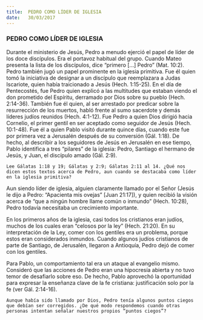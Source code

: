 ```yaml
---
title:  PEDRO COMO LÍDER DE IGLESIA
date:   30/03/2017
---
```


### PEDRO COMO LÍDER DE IGLESIA

Durante el ministerio de Jesús, Pedro a menudo ejerció el papel de líder de los doce discípulos. Era el portavoz habitual del grupo. Cuando Mateo presenta la lista de los discípulos, dice “primero [...] Pedro” (Mat. 10:2). Pedro también jugó un papel prominente en la iglesia primitiva. Fue él quien tomó la iniciativa de designar a un discípulo que reemplazara a Judas Iscariote, quien había traicionado a Jesús (Hech. 1:15-25). En el día de Pentecostés, fue Pedro quien explicó a las multitudes que estaban viendo el don prometido del Espíritu, derramado por Dios sobre su pueblo (Hech. 2:14-36). También fue él quien, al ser arrestado por predicar sobre la resurrección de los muertos, habló frente al sumo sacerdote y demás líderes judíos reunidos (Hech. 4:1-12). Fue Pedro a quien Dios dirigió hacia Cornelio, el primer gentil en ser aceptado como seguidor de Jesús (Hech. 10:1-48). Fue él a quien Pablo visitó durante quince días, cuando este fue por primera vez a Jerusalén después de su conversión (Gál. 1:18). De hecho, al describir a los seguidores de Jesús en Jerusalén en ese tiempo, Pablo identifica a tres “pilares” de la iglesia: Pedro, Santiago el hermano de Jesús, y Juan, el discípulo amado (Gál. 2:9). 

`Lee Gálatas 1:18 y 19; Gálatas y 2:9; Gálatas 2:11 al 14. ¿Qué nos dicen estos textos acerca de Pedro, aun cuando se destacaba como líder en la iglesia primitiva?`

Aun siendo líder de iglesia, alguien claramente llamado por el Señor (Jesús le dijo a Pedro: “Apacienta mis ovejas” [Juan 21:17]), y quien recibió la visión acerca de “que a ningún hombre llame común o inmundo” (Hech. 10:28), Pedro todavía necesitaba un crecimiento importante. 

En los primeros años de la iglesia, casi todos los cristianos eran judíos, muchos de los cuales eran “celosos por la ley” (Hech. 21:20). En su interpretación de la Ley, comer con los gentiles era un problema, porque estos eran considerados inmundos. Cuando algunos judíos cristianos de parte de Santiago, de Jerusalén, llegaron a Antioquía, Pedro dejó de comer con los gentiles. 

Para Pablo, un comportamiento tal era un ataque al evangelio mismo. Consideró que las acciones de Pedro eran una hipocresía abierta y no tuvo temor de desafiarlo sobre eso. De hecho, Pablo aprovechó la oportunidad para expresar la enseñanza clave de la fe cristiana: justificación solo por la fe (ver Gál. 2:14-16). 

`Aunque había sido llamado por Dios, Pedro tenía algunos puntos ciegos que debían ser corregidos. ¿De qué modo respondemos cuando otras personas intentan señalar nuestros propios “puntos ciegos”?`
